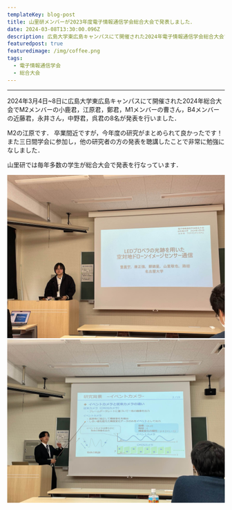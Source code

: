 ```yaml
---
templateKey: blog-post
title: 山里研メンバーが2023年度電子情報通信学会総合大会で発表しました．
date: 2024-03-08T13:30:00.096Z
description: 広島大学東広島キャンパスにて開催された2024年電子情報通信学会総合大会で山里研メンバーが発表を行いました．
featuredpost: true
featuredimage: /img/coffee.png
tags:
  - 電子情報通信学会
  - 総合大会
---
```


---

2024年3月4日~8日に広島大学東広島キャンパスにて開催された2024年総合大会でM2メンバーの小鹿君，江原君，鄭君，M1メンバーの曹さん，B4メンバーの近藤君，永井さん，中野君，呉君の8名が発表を行いました．

M2の江原です．
卒業間近ですが，今年度の研究がまとめられて良かったです！また三日間学会に参加し，他の研究者の方の発表を聴講したことで非常に勉強になしました．

山里研では毎年多数の学生が総合大会で発表を行なっています．

![sougoutaikai2024](./20240308-sougoutaikai-1.jpeg)
![sougoutaikai2024](./20240308-sougoutaikai-2.jpeg)

